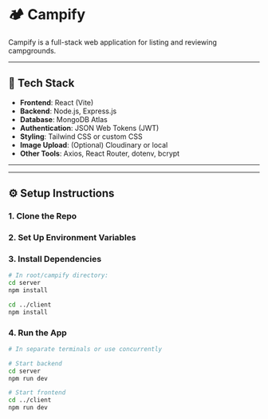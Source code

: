 # 🏕️ Campify

Campify is a full-stack web application for listing and reviewing campgrounds.

---

## 🧱 Tech Stack

- **Frontend**: React (Vite)
- **Backend**: Node.js, Express.js
- **Database**: MongoDB Atlas
- **Authentication**: JSON Web Tokens (JWT)
- **Styling**: Tailwind CSS or custom CSS
- **Image Upload**: (Optional) Cloudinary or local
- **Other Tools**: Axios, React Router, dotenv, bcrypt

---


---

## ⚙️ Setup Instructions

### 1. **Clone the Repo**

### 2. **Set Up Environment Variables**

### 3. **Install Dependencies**

```bash 
# In root/campify directory:
cd server
npm install

cd ../client
npm install

```
### 4. **Run the App**
```bash
# In separate terminals or use concurrently

# Start backend
cd server
npm run dev

# Start frontend
cd ../client
npm run dev

